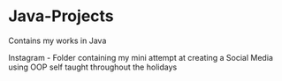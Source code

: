 # Java-Projects
Contains my works in Java

Instagram - Folder containing my mini attempt at creating a Social Media using OOP self taught throughout the holidays
